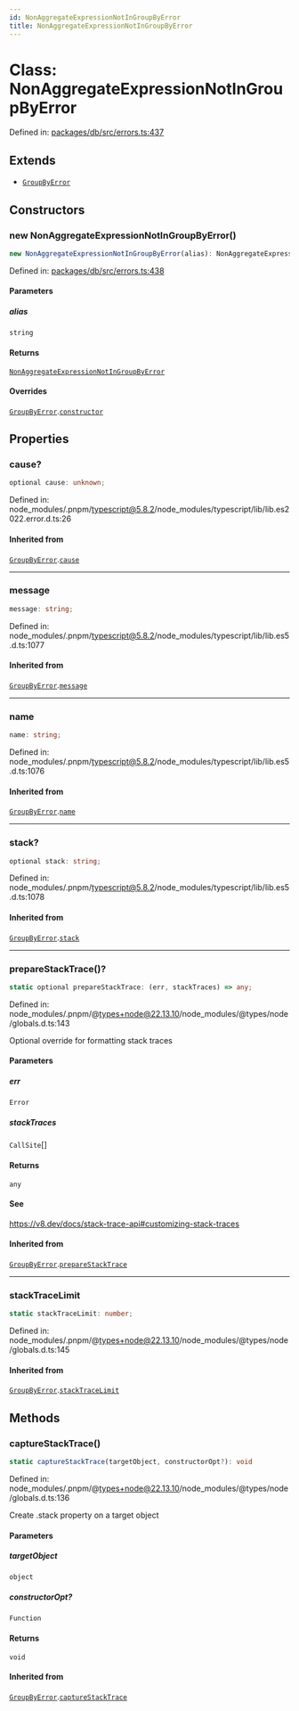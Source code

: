 ```yaml
---
id: NonAggregateExpressionNotInGroupByError
title: NonAggregateExpressionNotInGroupByError
---
```


<!-- DO NOT EDIT: this page is autogenerated from the type comments -->

# Class: NonAggregateExpressionNotInGroupByError

Defined in: [packages/db/src/errors.ts:437](https://github.com/TanStack/db/blob/main/packages/db/src/errors.ts#L437)

## Extends

- [`GroupByError`](../groupbyerror.md)

## Constructors

### new NonAggregateExpressionNotInGroupByError()

```ts
new NonAggregateExpressionNotInGroupByError(alias): NonAggregateExpressionNotInGroupByError
```

Defined in: [packages/db/src/errors.ts:438](https://github.com/TanStack/db/blob/main/packages/db/src/errors.ts#L438)

#### Parameters

##### alias

`string`

#### Returns

[`NonAggregateExpressionNotInGroupByError`](../nonaggregateexpressionnotingroupbyerror.md)

#### Overrides

[`GroupByError`](../groupbyerror.md).[`constructor`](../GroupByError.md#constructors)

## Properties

### cause?

```ts
optional cause: unknown;
```

Defined in: node\_modules/.pnpm/typescript@5.8.2/node\_modules/typescript/lib/lib.es2022.error.d.ts:26

#### Inherited from

[`GroupByError`](../groupbyerror.md).[`cause`](../GroupByError.md#cause)

***

### message

```ts
message: string;
```

Defined in: node\_modules/.pnpm/typescript@5.8.2/node\_modules/typescript/lib/lib.es5.d.ts:1077

#### Inherited from

[`GroupByError`](../groupbyerror.md).[`message`](../GroupByError.md#message-1)

***

### name

```ts
name: string;
```

Defined in: node\_modules/.pnpm/typescript@5.8.2/node\_modules/typescript/lib/lib.es5.d.ts:1076

#### Inherited from

[`GroupByError`](../groupbyerror.md).[`name`](../GroupByError.md#name)

***

### stack?

```ts
optional stack: string;
```

Defined in: node\_modules/.pnpm/typescript@5.8.2/node\_modules/typescript/lib/lib.es5.d.ts:1078

#### Inherited from

[`GroupByError`](../groupbyerror.md).[`stack`](../GroupByError.md#stack)

***

### prepareStackTrace()?

```ts
static optional prepareStackTrace: (err, stackTraces) => any;
```

Defined in: node\_modules/.pnpm/@types+node@22.13.10/node\_modules/@types/node/globals.d.ts:143

Optional override for formatting stack traces

#### Parameters

##### err

`Error`

##### stackTraces

`CallSite`[]

#### Returns

`any`

#### See

https://v8.dev/docs/stack-trace-api#customizing-stack-traces

#### Inherited from

[`GroupByError`](../groupbyerror.md).[`prepareStackTrace`](../GroupByError.md#preparestacktrace)

***

### stackTraceLimit

```ts
static stackTraceLimit: number;
```

Defined in: node\_modules/.pnpm/@types+node@22.13.10/node\_modules/@types/node/globals.d.ts:145

#### Inherited from

[`GroupByError`](../groupbyerror.md).[`stackTraceLimit`](../GroupByError.md#stacktracelimit)

## Methods

### captureStackTrace()

```ts
static captureStackTrace(targetObject, constructorOpt?): void
```

Defined in: node\_modules/.pnpm/@types+node@22.13.10/node\_modules/@types/node/globals.d.ts:136

Create .stack property on a target object

#### Parameters

##### targetObject

`object`

##### constructorOpt?

`Function`

#### Returns

`void`

#### Inherited from

[`GroupByError`](../groupbyerror.md).[`captureStackTrace`](../GroupByError.md#capturestacktrace)
